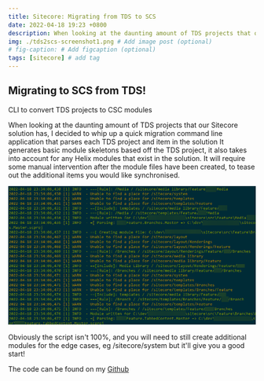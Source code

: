 ```yaml
---
title: Sitecore: Migrating from TDS to SCS
date: 2022-04-18 19:23 +0800
description: When looking at the daunting amount of TDS projects that our Sitecore solution has, I decided to whip up a quick migration command line application that parses each TDS project and item in the solution
img: ./tds2scs-screenshot1.png # Add image post (optional)
# fig-caption: # Add figcaption (optional)
tags: [sitecore] # add tag
---
```


## Migrating to SCS from TDS!

CLI to convert TDS projects to CSC modules

When looking at the daunting amount of TDS projects that our Sitecore solution has, I decided to whip up a quick migration command line application that parses each TDS project and item in the solution
It generates basic module skeletons based off the TDS project, it also takes into account for any Helix modules that exist in the solution. 
It will require some manual intervention after the module files have been created, to tease out the additional items you would like synchronised.

![Terminal running tds2scs command line tool](./tds2scs-screenshot1.png)

Obviously the script isn't 100%, and you will need to still create additional modules for the edge cases, eg /sitecore/system but it'll give you a good start!

The code can be found on my [Github](https://github.com/spyn/tds2scs)